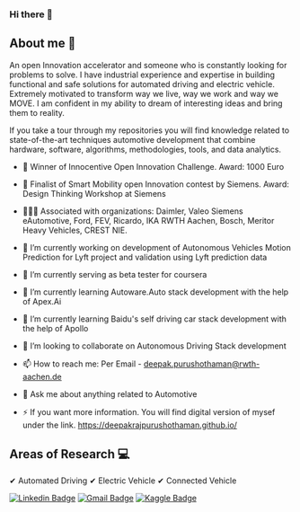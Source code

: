 ### Hi there 👋

## About me :man:

An open Innovation accelerator and someone who is constantly  looking for problems to solve. I have industrial experience and expertise in building functional and safe solutions for automated driving and electric vehicle. Extremely motivated to transform way we live, way we work and way we MOVE. I am confident in my ability to dream of interesting ideas and bring them to reality.

If you take a tour through my repositories you will find knowledge related to state-of-the-art techniques automotive development that combine hardware, software, algorithms, methodologies, tools, and data analytics.

- 🎉 Winner of Innocentive Open Innovation Challenge. Award: 1000 Euro
- 🎉 Finalist of Smart Mobility open Innovation contest by Siemens. Award: Design Thinking Workshop at Siemens

- 🧑🏽‍💼 Associated with organizations: Daimler, Valeo Siemens eAutomotive, Ford, FEV, Ricardo, IKA RWTH Aachen, Bosch, Meritor Heavy Vehicles, CREST NIE.

- 🔭 I’m currently working on development of Autonomous Vehicles Motion Prediction for Lyft project and validation using Lyft prediction data  
- 🔭 I’m currently serving as beta tester for coursera
- 🌱 I’m currently learning Autoware.Auto stack development with the help of Apex.Ai
- 🌱 I’m currently learning Baidu's self driving car stack development with the help of Apollo
- 👯 I’m looking to collaborate on Autonomous Driving Stack development 
- 📫 How to reach me: Per Email - deepak.purushothaman@rwth-aachen.de
- 💬 Ask me about anything related to Automotive 
- ⚡ If you want more information. You will find digital version of mysef under the link. https://deepakrajpurushothaman.github.io/ 

## Areas of Research :computer:

✔ Automated Driving
✔ Electric Vehicle
✔ Connected Vehicle

[![Linkedin Badge](https://img.shields.io/badge/-Peter_Pesti-blue?style=flat-square&logo=Linkedin&logoColor=white&link=https://www.linkedin.com/in/deepakrajpurushothaman/)](https://www.linkedin.com/in/deepakrajpurushothaman/) [![Gmail Badge](https://img.shields.io/badge/-deepakrajpurushothaman@gmail.com-c14438?style=flat-square&logo=Gmail&logoColor=white&link=mailto:deepakrajpurushothaman@gmail.com)](mailto:deepakrajpurushothaman@gmail.com) [![Kaggle Badge](https://img.shields.io/badge/-pestipeti-f96517?style=flat-square&labelColor=4d4d4d&logo=Kaggle&link=https://www.kaggle.com/deepakrajpurushothaman)](https://www.kaggle.com/deepakrajpurushothaman)
<!--
**deepakrajpurushothaman/deepakrajpurushothaman** is a ✨ _special_ ✨ repository because its `README.md` (this file) appears on your GitHub profile.

Here are some ideas to get you started:

- 🔭 I’m currently working on ...
- 🤔 I’m looking for help with ...
- 💬 Ask me about ...
- 📫 How to reach me: ...
- 😄 Pronouns: ...
- ⚡ Fun fact: ...
-->
